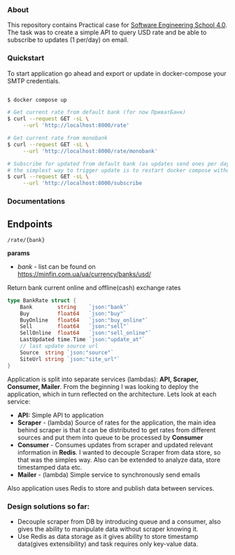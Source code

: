 
### About
This repository contains Practical case for [Software Engineering School 4.0](https://www.genesis-for-univ.com/genesis-software-engineering-school-4).
The task was to create a simple API to query USD rate and be able to subscribe to updates (1 per/day) on email.

### Quickstart

To start application go ahead and export or update in docker-compose your SMTP credentials. 

```bash

$ docker compose up

# Get current rate from default bank (for now ПриватБанк)
$ curl --request GET -sL \
     --url 'http://localhost:8000/rate'

# Get current rate from monobank
$ curl --request GET -sL \
     --url 'http://localhost:8000/rate/monobank'

# Subscribe for updated from default bank (as updates send ones per day,
# the simplest way to trigger update is to restart docker compose without downing it)
$ curl --request GET -sL \
     --url 'http://localhost:8000/subscribe

```

### Documentations

## Endpoints

`/rate/{bank}`

**params**

- *bank* - list can be found on https://minfin.com.ua/ua/currency/banks/usd/
 
Return bank current online and offline(cash) exchange rates

```go
type BankRate struct {
    Bank        string    `json:"bank"`
    Buy         float64   `json:"buy"`
    BuyOnline   float64   `json:"buy_online"`
    Sell        float64   `json:"sell"`
    SellOnline  float64   `json:"sell_online"`
    LastUpdated time.Time `json:"update_at"`
    // last update source url
    Source  string `json:"source"`
    SiteUrl string `json:"site_url"`
}
```

Application is split into separate services (lambdas): **API, Scraper, Consumer, Mailer**. From the beginning I was looking to deploy the application, 
which in turn reflected on the architecture. Lets look at each service:

- **API:** Simple API to application
- **Scraper** - (lambda) Source of rates for the application, the main idea behind scraper is that it can be distributed to get rates from different sources and put them into queue to be processed by **Consumer**
- **Consumer** - Consumes updates from scraper and updated relevant information in **Redis**. I wanted to decouple Scraper from data store, so that was the simples way. Also can be extended to analyze data, store timestamped data etc.
- **Mailer** - (lambda) Simple service to synchronously send emails

Also application uses Redis to store and publish data between services. 

### Design solutions so far:

- Decouple scraper from DB by introducing queue and a consumer, also gives the ability to manipulate data without scraper knowing it.
- Use Redis as data storage as it gives ability to store timestamp data(gives extensibility) and task requires only key-value data.


